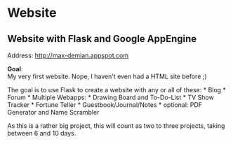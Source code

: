 Website
==================

Website with Flask and Google AppEngine
---

Address: http://max-demian.appspot.com


**Goal**:   
My very first website. Nope, I haven't even had a HTML site before ;)  
  
The goal is to use Flask to create a website with any or all of these:
	* Blog
	* Forum
	* Multiple Webapps:
		* Drawing Board  and To-Do-List
		* TV Show Tracker
		* Fortune Teller
		* Guestbook/Journal/Notes
		* optional: PDF Generator and Name Scrambler  

As this is a rather big project, this will count as two to three projects, taking between 6 and 10 days.